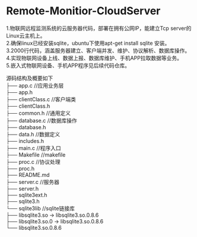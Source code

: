 # Remote-Monitior-CloudServer
1.物联网远程监测系统的云服务器代码，部署在拥有公网IP，能建立Tcp server的Linux云主机上。  
2.确保linux已经安装sqlite，ubuntu下使用apt-get install sqlite 安装。  
3.2000行代码，涵盖服务器建立、客户端并发、维护、协议解析、数据库操作。  
4.实现物联网设备上线、数据上报、数据库维护、手机APP拉取数据等业务。  
5.嵌入式物联网设备、手机APP程序见后续代码仓库。  
  
源码结构及概要如下  
├── app.c             //应用业务层  
├── app.h               
├── clientClass.c     //客户端类  
├── clientClass.h  
├── common.h          //通用定义  
├── database.c        //数据库操作  
├── database.h  
├── data.h            //数据定义  
├── includes.h  
├── main.c            //程序入口  
├── Makefile          //makefile  
├── proc.c            //协议处理  
├── proc.h  
├── README.md  
├── server.c          //服务器  
├── server.h  
├── sqlite3ext.h  
├── sqlite3.h  
└── sqlite3lib        //sqlite链接库  
    ├── libsqlite3.so -> libsqlite3.so.0.8.6  
    ├── libsqlite3.so.0 -> libsqlite3.so.0.8.6  
    └── libsqlite3.so.0.8.6  

